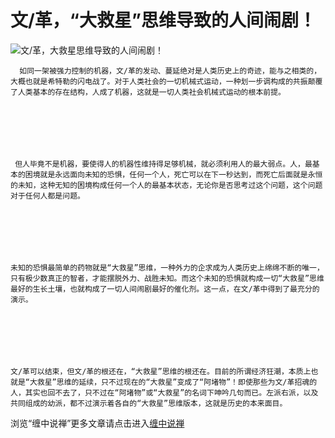 文/革，“大救星”思维导致的人间闹剧！
====

			

                                                                    




![文/革，大救星思维导致的人间闹剧！](http://simg.sinajs.cn/blog7style/images/common/sg_trans.gif)




                                                                   




                                                                   




      如同一架被强力控制的机器，文/革的发动、蔓延绝对是人类历史上的奇迹，能与之相类的，大概也就是希特勒的闪电战了。对于人类社会的一切机械式运动，一种划一步调构成的共振颠覆了人类基本的存在结构，人成了机器，这就是一切人类社会机械式运动的根本前提。







     但人毕竟不是机器，要使得人的机器性维持得足够机械，就必须利用人的最大弱点。人，最基本的困境就是永远面向未知的恐惧，任何一个人，死亡可以在下一秒达到，而死亡后面就是永恒的未知，这种无知的困境构成任何一个人的最基本状态，无论你是否思考过这个问题，这个问题对于任何人都是问题。







    未知的恐惧最简单的药物就是“大救星”思维，一种外力的企求成为人类历史上绵绵不断的唯一，只有极少数真正的智者，才能摆脱外力、战胜未知。而这个未知的恐惧就构成一切“大救星”思维最好的生长土壤，也就构成了一切人间闹剧最好的催化剂。这一点，在文/革中得到了最充分的演示。







    文/革可以结束，但文/革的根还在，“大救星”思维的根还在。目前的所谓经济狂潮，本质上也就是“大救星”思维的延续，只不过现在的“大救星”变成了“阿堵物”！即使那些为文/革招魂的人，其实也回不去了，只不过在“阿堵物”或“大救星”的名词下呻吟几句而已。左派右派，以及共同组成的幼派，都不过演示着各自的“大救星”思维版本，这就是历史的本来面目。










浏览“缠中说禅”更多文章请点击进入[缠中说禅](http://blog.sina.com.cn/m/chzhshch)










